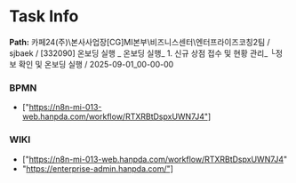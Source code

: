 # Task Info

**Path:** 카페24(주)\본사사업장\[CG]MI본부\비즈니스센터\엔터프라이즈코칭2팀 / sjbaek / [332090] 온보딩 실행 _ 온보딩 실행_ 1. 신규 상점 접수 및 현황 관리_ └정보 확인 및 온보딩 실행 / 2025-09-01_00-00-00

### BPMN
- ["https://n8n-mi-013-web.hanpda.com/workflow/RTXRBtDspxUWN7J4"]

### WIKI
- ["https://n8n-mi-013-web.hanpda.com/workflow/RTXRBtDspxUWN7J4"
- "https://enterprise-admin.hanpda.com/"]

